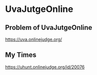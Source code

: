 # UvaJutgeOnline

## Problem of UvaJutgeOnline

https://uva.onlinejudge.org/

## My Times

https://uhunt.onlinejudge.org/id/20076
